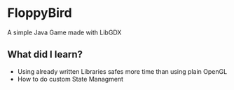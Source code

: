 # FloppyBird
 A simple Java Game made with LibGDX

## What did I learn?
* Using already written Libraries safes more time than using plain OpenGL
* How to do custom State Managment